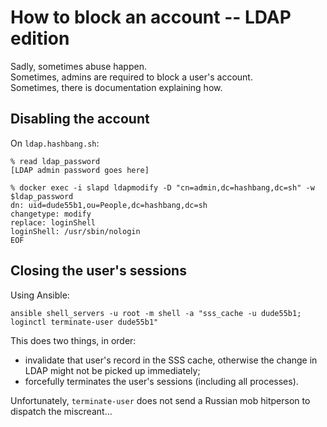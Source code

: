 # How to block an account -- LDAP edition

Sadly, sometimes abuse happen.  
Sometimes, admins are required to block a user's account.  
Sometimes, there is documentation explaining how.


## Disabling the account

On `ldap.hashbang.sh`:

	% read ldap_password
	[LDAP admin password goes here]
	
	% docker exec -i slapd ldapmodify -D "cn=admin,dc=hashbang,dc=sh" -w $ldap_password
	dn: uid=dude55b1,ou=People,dc=hashbang,dc=sh
	changetype: modify
	replace: loginShell
	loginShell: /usr/sbin/nologin
	EOF


## Closing the user's sessions

Using Ansible:

	ansible shell_servers -u root -m shell -a "sss_cache -u dude55b1; loginctl terminate-user dude55b1"

This does two things, in order:
- invalidate that user's record in the SSS cache,
  otherwise the change in LDAP might not be picked up immediately;
- forcefully terminates the user's sessions (including all processes).

Unfortunately, `terminate-user` does not send a Russian mob
hitperson to dispatch the miscreant...
